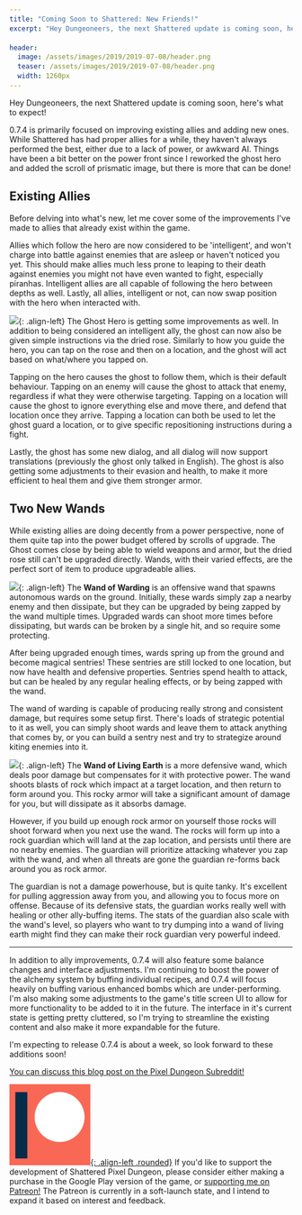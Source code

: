 ```yaml
---
title: "Coming Soon to Shattered: New Friends!"
excerpt: "Hey Dungeoneers, the next Shattered update is coming soon, here's what to expect! 0.7.4 is primarily focused on improving existing allies and adding new ones."

header:
  image: /assets/images/2019/2019-07-08/header.png
  teaser: /assets/images/2019/2019-07-08/header.png
  width: 1260px
---
```


Hey Dungeoneers, the next Shattered update is coming soon, here's what to expect!

0.7.4 is primarily focused on improving existing allies and adding new ones. While Shattered has had proper allies for a while, they haven't always performed the best, either due to a lack of power, or awkward AI. Things have been a bit better on the power front since I reworked the ghost hero and added the scroll of prismatic image, but there is more that can be done!

## Existing Allies

Before delving into what's new, let me cover some of the improvements I've made to allies that already exist within the game.

Allies which follow the hero are now considered to be 'intelligent', and won't charge into battle against enemies that are asleep or haven't noticed you yet. This should make allies much less prone to leaping to their death against enemies you might not have even wanted to fight, especially piranhas. Intelligent allies are all capable of following the hero between depths as well. Lastly, all allies, intelligent or not, can now swap position with the hero when interacted with.

![](/assets/images/{{page.date|date:'%Y/%Y-%m-%d'}}/dried-rose.png){: .align-left}
The Ghost Hero is getting some improvements as well. In addition to being considered an intelligent ally, the ghost can now also be given simple instructions via the dried rose. Similarly to how you guide the hero, you can tap on the rose and then on a location, and the ghost will act based on what/where you tapped on.

Tapping on the hero causes the ghost to follow them, which is their default behaviour. Tapping on an enemy will cause the ghost to attack that enemy, regardless if what they were otherwise targeting. Tapping on a location will cause the ghost to ignore everything else and move there, and defend that location once they arrive. Tapping a location can both be used to let the ghost guard a location, or to give specific repositioning instructions during a fight.

Lastly, the ghost has some new dialog, and all dialog will now support translations (previously the ghost only talked in English). The ghost is also getting some adjustments to their evasion and health, to make it more efficient to heal them and give them stronger armor.

## Two New Wands

While existing allies are doing decently from a power perspective, none of them quite tap into the power budget offered by scrolls of upgrade. The Ghost comes close by being able to wield weapons and armor, but the dried rose still can't be upgraded directly. Wands, with their varied effects, are the perfect sort of item to produce upgradeable allies.

![](/assets/images/{{page.date|date:'%Y/%Y-%m-%d'}}/warding.png){: .align-left}
The **Wand of Warding** is an offensive wand that spawns autonomous wards on the ground. Initially, these wards simply zap a nearby enemy and then dissipate, but they can be upgraded by being zapped by the wand multiple times. Upgraded wards can shoot more times before dissipating, but wards can be broken by a single hit, and so require some protecting.

After being upgraded enough times, wards spring up from the ground and become magical sentries! These sentries are still locked to one location, but now have health and defensive properties. Sentries spend health to attack, but can be healed by any regular healing effects, or by being zapped with the wand. 

The wand of warding is capable of producing really strong and consistent damage, but requires some setup first. There's loads of strategic potential to it as well, you can simply shoot wards and leave them to attack anything that comes by, or you can build a sentry nest and try to strategize around kiting enemies into it.

![](/assets/images/{{page.date|date:'%Y/%Y-%m-%d'}}/living-earth.png){: .align-left}
The **Wand of Living Earth** is a more defensive wand, which deals poor damage but compensates for it with protective power. The wand shoots blasts of rock which impact at a target location, and then return to form around you. This rocky armor will take a significant amount of damage for you, but will dissipate as it absorbs damage.

However, if you build up enough rock armor on yourself those rocks will shoot forward when you next use the wand. The rocks will form up into a rock guardian which will land at the zap location, and persists until there are no nearby enemies. The guardian will prioritize attacking whatever you zap with the wand, and when all threats are gone the guardian re-forms back around you as rock armor.

The guardian is not a damage powerhouse, but is quite tanky. It's excellent for pulling aggression away from you, and allowing you to focus more on offense. Because of its defensive stats, the guardian works really well with healing or other ally-buffing items. The stats of the guardian also scale with the wand's level, so players who want to try dumping into a wand of living earth might find they can make their rock guardian very powerful indeed.

---

In addition to ally improvements, 0.7.4 will also feature some balance changes and interface adjustments. I'm continuing to boost the power of the alchemy system by buffing individual recipes, and 0.7.4 will focus heavily on buffing various enhanced bombs which are under-performing. I'm also making some adjustments to the game's title screen UI to allow for more functionality to be added to it in the future. The interface in it's current state is getting pretty cluttered, so I'm trying to streamline the existing content and also make it more expandable for the future.

I'm expecting to release 0.7.4 is about a week, so look forward to these additions soon!

[You can discuss this blog post on the Pixel Dungeon Subreddit!](https://www.reddit.com/r/PixelDungeon/comments/caoe9s/)

[![](/assets/images/icons/patreon.png){: .align-left .rounded}](https://www.patreon.com/ShatteredPixel)
If you'd like to support the development of Shattered Pixel Dungeon, please consider either making a purchase in the Google Play version of the game, or [supporting me on Patreon!](https://www.patreon.com/ShatteredPixel) The Patreon is currently in a soft-launch state, and I intend to expand it based on interest and feedback.